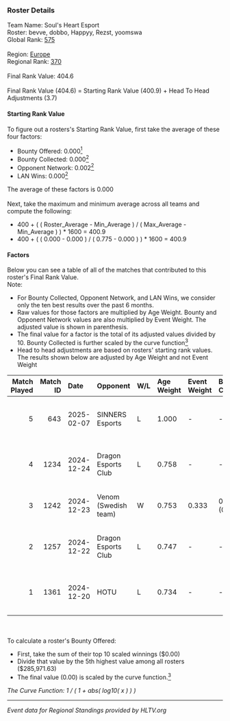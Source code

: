 ### Roster Details<br />
Team Name: Soul's Heart Esport<br />
Roster: bevve, dobbo, Happyy, Rezst, yoomswa<br />
Global Rank: [575](../../standings_global_2025_02_28.md)<br />
<br />
Region: [Europe]( ../../standings_europe_2025_02_28.md)<br />
Regional Rank: [370]( ../../standings_europe_2025_02_28.md)<br />
<br />
Final Rank Value:  404.6<br />
<br />
Final Rank Value (404.6) = Starting Rank Value (400.9) + Head To Head Adjustments (3.7)<br />

#### Starting Rank Value<br />
To figure out a rosters's Starting Rank Value, first take the average of these four factors:<br />
- Bounty Offered: 0.000[<sup>1</sup>](#table2)
- Bounty Collected: 0.000[<sup>2</sup>](#table1)
- Opponent Network: 0.002[<sup>2</sup>](#table1)
- LAN Wins: 0.000[<sup>2</sup>](#table1)

The average of these factors is 0.000<br />
<br />
Next, take the maximum and minimum average across all teams and compute the following:<br />
- 400 + ( ( Roster_Average - Min_Average ) / ( Max_Average - Min_Average ) ) * 1600 = 400.9
- 400 + ( ( 0.000 - 0.000 ) / ( 0.775 - 0.000 ) ) * 1600 = 400.9


#### Factors<br />
Below you can see a table of all of the matches that contributed to this roster's Final Rank Value.<br />
Note:<br />

- For Bounty Collected, Opponent Network, and LAN Wins, we consider only the ten best results over the past 6 months.
- Raw values for those factors are multiplied by Age Weight. Bounty and Opponent Network values are also multiplied by Event Weight. The adjusted value is shown in parenthesis.
- The final value for a factor is the total of its adjusted values divided by 10. Bounty Collected is further scaled by the curve function[<sup>3</sup>](#curveFunction)
- Head to head adjustments are based on rosters' starting rank values. The results shown below are adjusted by Age Weight and not Event Weight
<span id="table1"></span><br />


| Match Played | Match ID | Date       | Opponent             | W/L | Age Weight | Event Weight | Bounty Collected | Opponent Network | LAN Wins  | H2H Adj. | Roster                                |
| -: | -: | :- | :- | :- | :- | :- | :- | :- | :- | -: | :- |
|            5 |      643 | 2025-02-07 | SINNERS Esports      | L   | 1.000      | -            | -                | -                | -         |    -1.10 | bevve, dobbo, Happyy, Rezst, yoomswa  |
|            4 |     1234 | 2024-12-24 | Dragon Esports Club  | L   | 0.758      | -            | -                | -                | -         |    -3.84 | bevve, DEPRESHN, Rezst, sSen, yoomswa |
|            3 |     1242 | 2024-12-23 | Venom (Swedish team) | W   | 0.753      | 0.333        | 0.000 (0.000)    | 0.068 (0.017)    | 0 (0.000) |    14.58 | bevve, DEPRESHN, dobbo, Rezst, sSen   |
|            2 |     1257 | 2024-12-22 | Dragon Esports Club  | L   | 0.747      | -            | -                | -                | -         |    -3.37 | bevve, DEPRESHN, Rezst, sSen, yoomswa |
|            1 |     1361 | 2024-12-20 | HOTU                 | L   | 0.734      | -            | -                | -                | -         |    -2.59 | bevve, Diviiii, Rezst, sSen, yoomswa  |

<br />
<span id="table2"></span><br />
To calculate a roster's Bounty Offered:<br />

- First, take the sum of their top 10 scaled winnings ($0.00)
- Divide that value by the 5th highest value among all rosters ($285,971.63)
- The final value (0.00) is scaled by the curve function.[<sup>3</sup>](#curveFunction)

<span id="curveFunction"></span>_The Curve Function: 1 / ( 1 + abs( log10( x ) ) )_<br />

---
_Event data for Regional Standings provided by HLTV.org_<br />
